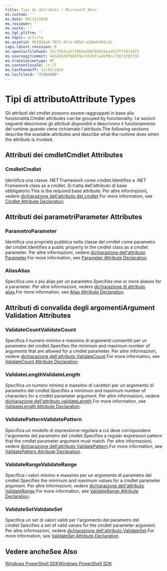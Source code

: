```yaml
---
title: Tipi di attributi | Microsoft Docs
ms.custom: ''
ms.date: 09/13/2016
ms.reviewer: ''
ms.suite: ''
ms.tgt_pltfrm: ''
ms.topic: article
ms.assetid: 9b1026ad-f072-4fca-8052-a2d8eb491c2a
caps.latest.revision: 6
ms.openlocfilehash: 52c75b3ca73706da39029d5b3ead52ff7197a5f1
ms.sourcegitcommit: debd2b38fb8070a7357bf1a4bf9cc736f3702f31
ms.translationtype: MT
ms.contentlocale: it-IT
ms.lasthandoff: 12/05/2019
ms.locfileid: "72364580"
---
```

# <a name="attribute-types"></a><span data-ttu-id="ce145-102">Tipi di attributo</span><span class="sxs-lookup"><span data-stu-id="ce145-102">Attribute Types</span></span>

<span data-ttu-id="ce145-103">Gli attributi del cmdlet possono essere raggruppati in base alla funzionalità.</span><span class="sxs-lookup"><span data-stu-id="ce145-103">Cmdlet attributes can be grouped by functionality.</span></span>
<span data-ttu-id="ce145-104">Le sezioni seguenti descrivono gli attributi disponibili e descrivono il funzionamento del runtime quando viene richiamato l'attributo.</span><span class="sxs-lookup"><span data-stu-id="ce145-104">The following sections describe the available attributes and describe what the runtime does when the attribute is invoked.</span></span>

## <a name="cmdlet-attributes"></a><span data-ttu-id="ce145-105">Attributi dei cmdlet</span><span class="sxs-lookup"><span data-stu-id="ce145-105">Cmdlet Attributes</span></span>

### <a name="cmdlet"></a><span data-ttu-id="ce145-106">Cmdlet</span><span class="sxs-lookup"><span data-stu-id="ce145-106">Cmdlet</span></span>

<span data-ttu-id="ce145-107">Identifica una classe .NET Framework come cmdlet.</span><span class="sxs-lookup"><span data-stu-id="ce145-107">Identifies a .NET Framework class as a cmdlet.</span></span>
<span data-ttu-id="ce145-108">Si tratta dell'attributo di base obbligatorio.</span><span class="sxs-lookup"><span data-stu-id="ce145-108">This is the required base attribute.</span></span>
<span data-ttu-id="ce145-109">Per altre informazioni, vedere [dichiarazione dell'attributo del cmdlet](./cmdlet-attribute-declaration.md).</span><span class="sxs-lookup"><span data-stu-id="ce145-109">For more information, see [Cmdlet Attribute Declaration](./cmdlet-attribute-declaration.md).</span></span>

## <a name="parameter-attributes"></a><span data-ttu-id="ce145-110">Attributi dei parametri</span><span class="sxs-lookup"><span data-stu-id="ce145-110">Parameter Attributes</span></span>

### <a name="parameter"></a><span data-ttu-id="ce145-111">Parametro</span><span class="sxs-lookup"><span data-stu-id="ce145-111">Parameter</span></span>

<span data-ttu-id="ce145-112">Identifica una proprietà pubblica nella classe del cmdlet come parametro del cmdlet.</span><span class="sxs-lookup"><span data-stu-id="ce145-112">Identifies a public property in the cmdlet class as a cmdlet parameter.</span></span>
<span data-ttu-id="ce145-113">Per altre informazioni, vedere [dichiarazione dell'attributo Parameter](./parameter-attribute-declaration.md).</span><span class="sxs-lookup"><span data-stu-id="ce145-113">For more information, see [Parameter Attribute Declaration](./parameter-attribute-declaration.md).</span></span>

### <a name="alias"></a><span data-ttu-id="ce145-114">Alias</span><span class="sxs-lookup"><span data-stu-id="ce145-114">Alias</span></span>

<span data-ttu-id="ce145-115">Specifica uno o più alias per un parametro.</span><span class="sxs-lookup"><span data-stu-id="ce145-115">Specifies one or more aliases for a parameter.</span></span>
<span data-ttu-id="ce145-116">Per altre informazioni, vedere [dichiarazione di attributo alias](./alias-attribute-declaration.md).</span><span class="sxs-lookup"><span data-stu-id="ce145-116">For more information, see [Alias Attribute Declaration](./alias-attribute-declaration.md).</span></span>

## <a name="argument-validation-attributes"></a><span data-ttu-id="ce145-117">Attributi di convalida degli argomenti</span><span class="sxs-lookup"><span data-stu-id="ce145-117">Argument Validation Attributes</span></span>

### <a name="validatecount"></a><span data-ttu-id="ce145-118">ValidateCount</span><span class="sxs-lookup"><span data-stu-id="ce145-118">ValidateCount</span></span>

<span data-ttu-id="ce145-119">Specifica il numero minimo e massimo di argomenti consentiti per un parametro del cmdlet.</span><span class="sxs-lookup"><span data-stu-id="ce145-119">Specifies the minimum and maximum number of arguments that are allowed for a cmdlet parameter.</span></span>
<span data-ttu-id="ce145-120">Per altre informazioni, vedere [dichiarazione dell'attributo ValidateCount](./validatecount-attribute-declaration.md).</span><span class="sxs-lookup"><span data-stu-id="ce145-120">For more information, see [ValidateCount Attribute Declaration](./validatecount-attribute-declaration.md).</span></span>

### <a name="validatelength"></a><span data-ttu-id="ce145-121">ValidateLength</span><span class="sxs-lookup"><span data-stu-id="ce145-121">ValidateLength</span></span>

<span data-ttu-id="ce145-122">Specifica un numero minimo e massimo di caratteri per un argomento di parametro del cmdlet.</span><span class="sxs-lookup"><span data-stu-id="ce145-122">Specifies a minimum and maximum number of characters for a cmdlet parameter argument.</span></span>
<span data-ttu-id="ce145-123">Per altre informazioni, vedere [dichiarazione dell'attributo validateLength](./validatelength-attribute-declaration.md).</span><span class="sxs-lookup"><span data-stu-id="ce145-123">For more information, see [ValidateLength Attribute Declaration](./validatelength-attribute-declaration.md).</span></span>

### <a name="validatepattern"></a><span data-ttu-id="ce145-124">ValidatePattern</span><span class="sxs-lookup"><span data-stu-id="ce145-124">ValidatePattern</span></span>

<span data-ttu-id="ce145-125">Specifica un modello di espressione regolare a cui deve corrispondere l'argomento del parametro del cmdlet.</span><span class="sxs-lookup"><span data-stu-id="ce145-125">Specifies a regular expression pattern that the cmdlet parameter argument must match.</span></span>
<span data-ttu-id="ce145-126">Per altre informazioni, vedere [dichiarazione dell'attributo ValidatePattern](./validatepattern-attribute-declaration.md).</span><span class="sxs-lookup"><span data-stu-id="ce145-126">For more information, see [ValidatePattern Attribute Declaration](./validatepattern-attribute-declaration.md).</span></span>

### <a name="validaterange"></a><span data-ttu-id="ce145-127">ValidateRange</span><span class="sxs-lookup"><span data-stu-id="ce145-127">ValidateRange</span></span>

<span data-ttu-id="ce145-128">Specifica i valori minimo e massimo per un argomento di parametro del cmdlet.</span><span class="sxs-lookup"><span data-stu-id="ce145-128">Specifies the minimum and maximum values for a cmdlet parameter argument.</span></span>
<span data-ttu-id="ce145-129">Per altre informazioni, vedere [dichiarazione dell'attributo ValidateRange](./validaterange-attribute-declaration.md).</span><span class="sxs-lookup"><span data-stu-id="ce145-129">For more information, see [ValidateRange Attribute Declaration](./validaterange-attribute-declaration.md).</span></span>

### <a name="validateset"></a><span data-ttu-id="ce145-130">ValidateSet</span><span class="sxs-lookup"><span data-stu-id="ce145-130">ValidateSet</span></span>

<span data-ttu-id="ce145-131">Specifica un set di valori validi per l'argomento del parametro del cmdlet.</span><span class="sxs-lookup"><span data-stu-id="ce145-131">Specifies a set of valid values for the cmdlet parameter argument.</span></span>
<span data-ttu-id="ce145-132">Per altre informazioni, vedere [dichiarazione dell'attributo ValidateSet](./validateset-attribute-declaration.md).</span><span class="sxs-lookup"><span data-stu-id="ce145-132">For more information, see [ValidateSet Attribute Declaration](./validateset-attribute-declaration.md).</span></span>

## <a name="see-also"></a><span data-ttu-id="ce145-133">Vedere anche</span><span class="sxs-lookup"><span data-stu-id="ce145-133">See Also</span></span>

[<span data-ttu-id="ce145-134">Windows PowerShell SDK</span><span class="sxs-lookup"><span data-stu-id="ce145-134">Windows PowerShell SDK</span></span>](../windows-powershell-reference.md)
